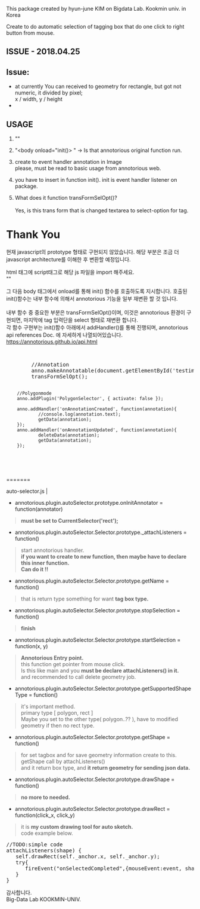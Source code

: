 This package created by hyun-june KIM on Bigdata Lab. 
Kookmin univ. in Korea

Create to do automatic selection of tagging box that do one click to right button from mouse.

ISSUE - 2018.04.25
-------------------------------------------------------------------

## Issue:
+ at currently You can received to geometry for rectangle, but got not numeric, it divided by pixel;<br>
   x / width, y / height
+ 


USAGE
-----

1. "<script src="kookmin-hjkim-custom.js"></script>"
2. "<body onload="init()> " -> Is that annotorious original function run.
3. create to event handler annotation in Image</br>
   please, must be read to basic usage from annotorious web.
4. you have to insert in function init(). init is event handler listener on package.

5. What does it function transFormSelOpt()?</br>		
   Yes, is this trans form that is changed textarea to select-option for tag.


Thank You
============

현재 javascript의 prototype 형태로 구현되지 않았습니다.
해당 부분은 조금 더 javascript architecture를 이해한 후 변환할 예정입니다.

html 태그에 script태그로 해당 js 파일을 import 해주세요. <br>
"<body onload="init()">" <br>

그 다음 body 태그에서 onload를 통해 init() 함수를 호출하도록 지시합니다.
호출된 init()함수는 내부 함수에 의해서 annotorious 기능을 일부 재변환 할 것 입니다.
<br>
<br>
내부 함수 중 중요한 부분은 transFormSelOpt()이며, 이것은 annotorious 환경이 구현되면, 마지막에 tag 입력단을 select 형태로 재변환 합니다.
<br>
각 함수 구현부는 init()함수 아래에서 addHandler()를 통해 진행되며, annotorious
api references Doc. 에 자세하게 나열되어있습니다.<br>
https://annotorious.github.io/api.html

<br>
<pre>
        //Annotation
        anno.makeAnnotatable(document.getElementById('testimage'));
        transFormSelOpt();

        //Polygonmode
        anno.addPlugin('PolygonSelector', { activate: false });

        anno.addHandler('onAnnotationCreated', function(annotation){
                //console.log(annotation.text);
                getData(annotation);
        });
        anno.addHandler('onAnnotationUpdated', function(annotation){
                deleteData(annotation);
                getData(annotation);
        });
</pre>
<br>

=======

auto-selector.js | <br>

+ annotorious.plugin.autoSelector.prototype.onInitAnnotator = function(annotator)
> **must be set to CurrentSelector('rect');**<br>

+ annotorious.plugin.autoSelector.Selector.prototype._attachListeners = function()
> start annotorious handler.<br>
> **if you want to create to new function, then maybe have to declare this inner function.<br>
> Can do it !!**<br>

+ annotorious.plugin.autoSelector.Selector.prototype.getName = function()
> that is return type something for want **tag box type.**<br>

+ annotorious.plugin.autoSelector.Selector.prototype.stopSelection = function()
> **finish**<br>

+ annotorious.plugin.autoSelector.Selector.prototype.startSelection = function(x, y)
> **Annotorious Entry point.**<br>
> this function get pointer from mouse click. <br>
> Is this like main and you **must be declare attachListeners() in it.**<br>
> and recommended to call delete geometry job.<br>

+ annotorious.plugin.autoSelector.Selector.prototype.getSupportedShapeType = function()
> it's important method.<br>
> primary type [ polygon, rect ] <br>
> Maybe you set to the other type( polygon..?? ), have to modified geometry if then no rect type.

+ annotorious.plugin.autoSelector.Selector.prototype.getShape = function()
> for set tagbox and for save geometry information create to this.<br>
> getShape call by attachListeners()<br>
> and it return box type, and **it return geometry for sending json data.**<br>

+ annotorious.plugin.autoSelector.Selector.prototype.drawShape = function()
> **no more to needed.**

+ annotorious.plugin.autoSelector.Selector.prototype.drawRect = function(click_x, click_y)
> it is __**my custom drawing tool for auto sketch.**__<br>
> code example below.<br>

<pre>
//TODO:simple code
attachListeners(shape) {
   self.drawRect(self._anchor.x, self._anchor.y);
   try{
      fireEvent("onSelectedCompleted",{mouseEvent:event, shape:shape, viewportBounds: getViewportBounds())
   }
}
</pre>


감사합니다.<br>
Big-Data Lab KOOKMIN-UNIV.
